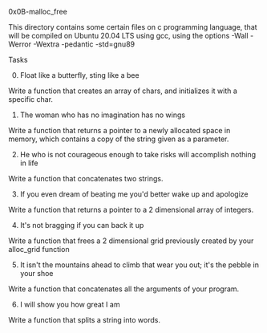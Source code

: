 0x0B-malloc_free

This directory contains some certain files on c programming language, that will be compiled on Ubuntu 20.04 LTS using gcc, using the options -Wall -Werror -Wextra -pedantic -std=gnu89


Tasks

0. Float like a butterfly, sting like a bee

Write a function that creates an array of chars, and initializes it with a specific char.

1. The woman who has no imagination has no wings

Write a function that returns a pointer to a newly allocated space in memory, which contains a copy of the string given as a parameter.

2. He who is not courageous enough to take risks will accomplish nothing in life

Write a function that concatenates two strings.

3. If you even dream of beating me you'd better wake up and apologize

Write a function that returns a pointer to a 2 dimensional array of integers.

4. It's not bragging if you can back it up

Write a function that frees a 2 dimensional grid previously created by your alloc_grid function

5. It isn't the mountains ahead to climb that wear you out; it's the pebble in your shoe

Write a function that concatenates all the arguments of your program.

6. I will show you how great I am

Write a function that splits a string into words.
